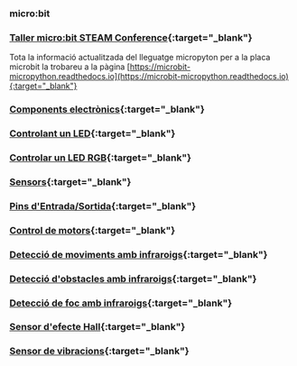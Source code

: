 ### micro:bit

### [Taller micro:bit STEAM Conference](music/musica.md){:target="_blank"}

Tota la informació actualitzada del lleguatge micropyton per a la placa microbit la trobareu a la pàgina [https://microbit-micropython.readthedocs.io](https://microbit-micropython.readthedocs.io){:target="_blank"}

### [Components electrònics](electronica/electronica.md){:target="_blank"}

### [Controlant un LED](led/led.md){:target="_blank"}

### [Controlar un LED RGB](led/rgb.md){:target="_blank"}

### [Sensors](ldr/ldr.md){:target="_blank"}

### [Pins d'Entrada/Sortida](pins/pins.md){:target="_blank"}

### [Control de motors](motor/motors.md){:target="_blank"}

### [Detecció de moviments amb infraroigs](ir/pir/pir.md){:target="_blank"}

### [Detecció d'obstacles amb infraroigs](ir/ir_obstacle/ir_obstacle.md){:target="_blank"}

### [Detecció de foc amb infraroigs](ir/flame/flame.md){:target="_blank"}

### [Sensor d'efecte Hall](hall/hall.md){:target="_blank"}

### [Sensor de vibracions](shock/shock.md){:target="_blank"}





